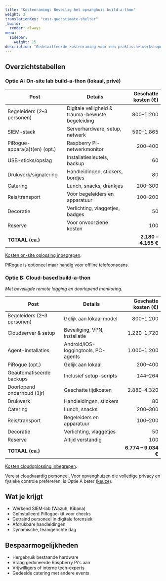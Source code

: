 ```yaml
---
title: "Kostenraming: Beveilig het opvanghuis build-a-thon"
weight: 3
translationKey: "cost-guesstimate-shelter"
_build:
  render: always
menu:
  sidebar:
    weight: 15
description: "Gedetailleerde kostenraming voor een praktische workshopdag waar medewerkers een digitaal veiligheidslab (Wazuh + Pirogue) opzetten met begeleiding."
---
```


## Overzichtstabellen

### Optie A: On-site lab build-a-thon (lokaal, privé)

| **Post**                      | **Details**                                      | **Geschatte kosten (€)** |
|-------------------------------|--------------------------------------------------|-------------------------:|
| Begeleiders (2–3 personen)    | Digitale veiligheid & trauma-bewuste begeleiding |                800–1.200 |
| SIEM-stack                    | Serverhardware, setup, netwerk                   |                590–1.865 |
| PiRogue-appara(a)t(en) (opt.) | Raspberry Pi-netwerkmonitor                      |                  200–400 |
| USB-sticks/opslag             | Installatiesleutels, backup                      |                       60 |
| Drukwerk/signalering          | Handleidingen, stickers, bordjes                 |                       80 |
| Catering                      | Lunch, snacks, drankjes                          |                  200–300 |
| Reis/transport                | Voor begeleiders en apparatuur                   |                  100–200 |
| Decoratie                     | Verlichting, vlaggetjes, badges                  |                       50 |
| Reserve                       | Voor onvoorziene kosten                          |                      100 |
| **TOTAAL (ca.)**              |                                                  |      **2.180 – 4.155 €** |

[Kosten on-site oplossing inbegrepen](/docs/lab/costs.md).

PiRogue is optioneel maar handig voor offline telefoonscans.

### Optie B: Cloud-based build-a-thon

*Met beveiligde remote logging en doorlopend monitoring.*

| **Post**                   | **Details**                         | **Geschatte kosten (€)** |
|----------------------------|-------------------------------------|-------------------------:|
| Begeleiders (2–3 personen) | Gelijk aan lokaal model             |                800–1.200 |
| Cloudserver & setup        | Beveiliging, VPN, installatie       |              1.220–1.720 |
| Agent-installaties         | Android/iOS-loggingtools, PC-agents |              1.000–1.200 |
| PiRogue (opt.)             | Gelijk aan lokaal                   |                  200–400 |
| Geautomatiseerde backups   | Inclusief setup-scripts             |                  144–264 |
| Doorlopend onderhoud (1jr) | Geschatte tijdkosten                |              2.880–4.320 |
| Drukwerk                   | Handleidingen, stickers             |                       80 |
| Catering                   | Lunch, snacks                       |                  200–300 |
| Reis/transport             | Begeleiders en apparatuur           |                  100–200 |
| Decoratie                  | Verlichting, vlaggetjes             |                       50 |
| Reserve                    | Altijd verstandig                   |                      100 |
| **TOTAAL (ca.)**           |                                     |      **6.774 – 9.034 €** |

[Kosten cloudoplossing inbegrepen](/docs/lab/costs-cloud.md).

Vereist cloudvaardig personeel. Voor opvanghuizen die volledige privacy en fysieke controle prefereren, is Optie A beter ([keuze](/docs/lab/architectures.md)).

## Wat je krijgt

* Werkend SIEM-lab (Wazuh, Kibana)
* Geïnstalleerd PiRogue-kit voor checks
* Getraind personeel in digitale forensiek
* Afdrukbare handleidingen
* Dynamische, teamgerichte dag

## Bespaarmogelijkheden

* Hergebruik bestaande hardware
* Vraag gedoneerde Raspberry Pi's aan
* Vrijwilligers of interne tech-experts
* Gedeelde catering met andere events
